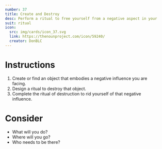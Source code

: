 ```yaml
---
number: 37
title: Create and Destroy
desc: Perform a ritual to free yourself from a negative aspect in your life. 
suit: ritual
icon:
  src: img/cards/icon_37.svg
  link: https://thenounproject.com/icon/59240/
  creator: DonBLC
---
```

# Instructions
1. Create or find an object that embodies a negative influence you are facing.
2. Design a ritual to destroy that object. 
3. Complete the ritual of destruction to rid yourself of that negative influence.

# Consider
- What will you do?
- Where will you go?
- Who needs to be there?
